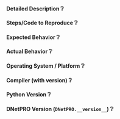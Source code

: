<!--
This is a template helping you to create an issue which can be processed as quickly as possible. This is the bug reporting section for the DNetPRO library.
-->

#### Detailed Description :grey_question:
<!-- your description -->

#### Steps/Code to Reproduce :grey_question:
<!-- to add code example fence it with triple backticks and optional file extension
    ```.cpp
    // C++ code example
    ```
 or attach as .txt or .zip file
-->

#### Expected Behavior :grey_question:
<!-- Description of the expected result(s) -->

#### Actual Behavior :grey_question:
<!-- Description (possibly with some shell reports) of the actual result(s) -->

#### Operating System / Platform :grey_question:
<!-- Example
- OS: Windows 10 Pro
- System type: x64
- Processor: i7-6500U
- RAM: 8 GB
-->

#### Compiler (with version) :grey_question:
<!--
$ g++ --version
g++-9 (Ubuntu 9.2.1-17ubuntu1~16.04) 9.2.1 20191102
-->

#### Python Version :grey_question:
<!--
$ python --version
Python 3.7.3
-->

#### DNetPRO Version (`DNetPRO.__version__`) :grey_question:
<!--
$ python -c "import DNetPRO; print(DNetPRO.__version__)"
'1.0.0'
-->
